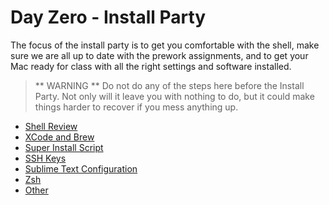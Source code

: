 # Day Zero - Install Party

The focus of the install party is to get you comfortable with the shell, make sure we are all up to date with the prework assignments, and to get your Mac ready for class with all the right settings and software installed.

> ** WARNING ** Do not do any of the steps here before the Install Party.
> Not only will it leave you with nothing to do, but it could make things harder to recover if you mess anything up.

* [Shell Review](shell.html)
* [XCode and Brew](xcode.html)
* [Super Install Script](super-installer.html)
* [SSH Keys](ssh.html)
* [Sublime Text Configuration](sublime.html)
* [Zsh](zsh.html)
* [Other](other.html)
